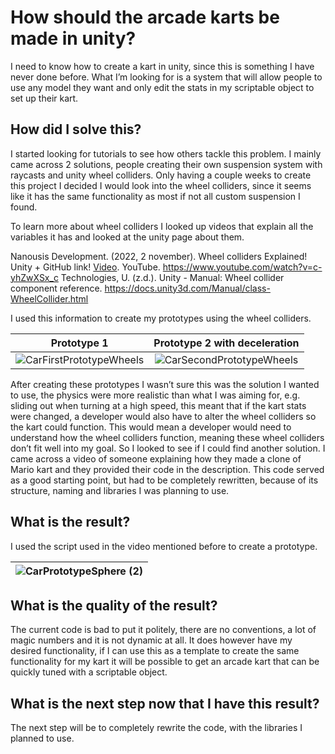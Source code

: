 # How should the arcade karts be made in unity?
I need to know how to create a kart in unity, since this is something I have never done before. What I’m looking for is a system that will allow people to use any model they want and only edit the stats in my scriptable object to set up their kart.

## How did I solve this?
I started looking for tutorials to see how others tackle this problem. I mainly came across 2 solutions, people creating their own suspension system with raycasts and unity wheel colliders. Only having a couple weeks to create this project I decided I would look into the wheel colliders, since it seems like it has the same functionality as most if not all custom suspension I found.

To learn more about wheel colliders I looked up videos that explain all the variables it has and looked at the unity page about them. 

Nanousis Development. (2022, 2 november). Wheel colliders Explained! Unity + GitHub link! [Video](https://www.youtube.com/watch?v=c-yhZwXSx_c). YouTube. https://www.youtube.com/watch?v=c-yhZwXSx_c
Technologies, U. (z.d.). Unity - Manual: Wheel collider component reference. https://docs.unity3d.com/Manual/class-WheelCollider.html

I used this information to create my prototypes using the wheel colliders.

|Prototype 1|Prototype 2 with deceleration|
|:-------------:|:------------------------------------:|
|![CarFirstPrototypeWheels](https://github.com/Timsel1/S6-Portfolio/assets/90602424/61b8f604-22f7-451f-940f-3b3b8aebe17d)|![CarSecondPrototypeWheels](https://github.com/Timsel1/S6-Portfolio/assets/90602424/44c0eb04-b98f-4599-b71d-5db0e5d0a2eb)|

After creating these prototypes I wasn’t sure this was the solution I wanted to use, the physics were more realistic than what I was aiming for, e.g. sliding out when turning at a high speed, this meant that if the kart stats were changed, a developer would also have to alter the wheel colliders so the kart could function. This would mean a developer would need to understand how the wheel colliders function, meaning these wheel colliders don’t fit well into my goal. So I looked to see if I could find another solution. I came across a video of someone explaining how they made a clone of Mario kart and they provided their code in the description. This code served as a good starting point, but had to be completely rewritten, because of its structure, naming and libraries I was planning to use.


## What is the result?
I used the script used in the video mentioned before to create a prototype.

|![CarPrototypeSphere (2)](https://github.com/Timsel1/S6-Portfolio/assets/90602424/db437b0d-5db2-4044-a770-b3653952b12b)|
|:-:|

## What is the quality of the result?
The current code is bad to put it politely, there are no conventions, a lot of magic numbers and it is not dynamic at all. It does however have my desired functionality, if I can use this as a template to create the same functionality for my kart it will be possible to get an arcade kart that can be quickly tuned with a scriptable object.

## What is the next step now that I have this result?
The next step will be to completely rewrite the code, with the libraries I planned to use.
